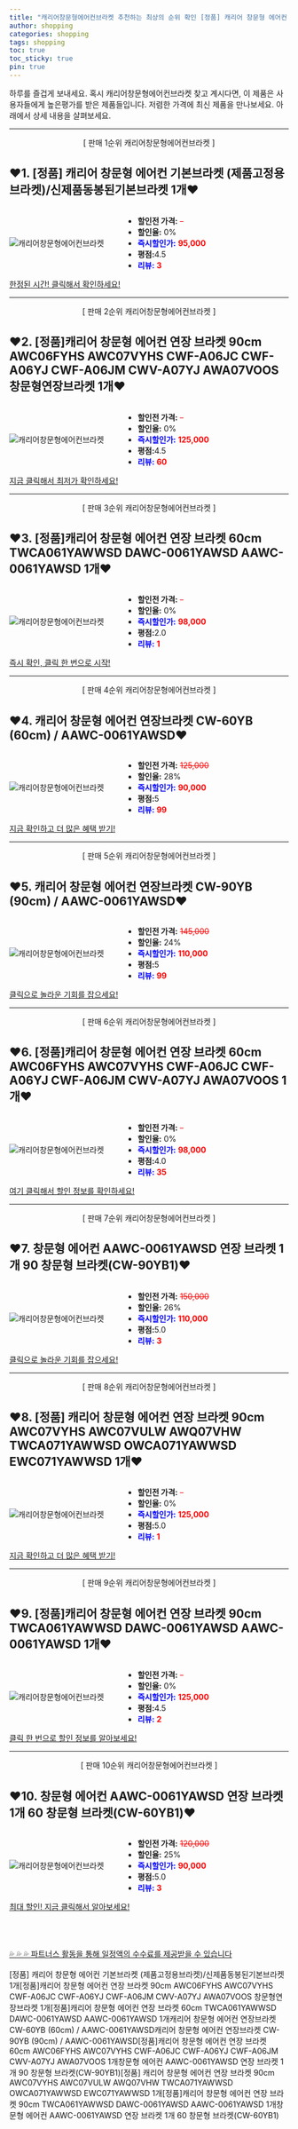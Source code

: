 ```yaml
---
title: "캐리어창문형에어컨브라켓 추천하는 최상의 순위 확인 [정품] 캐리어 창문형 에어컨 기본브라켓"
author: shopping
categories: shopping
tags: shopping
toc: true
toc_sticky: true
pin: true
---
```

하루를 즐겁게 보내세요. 혹시 캐리어창문형에어컨브라켓 찾고 계시다면, 이 제품은 사용자들에게 높은평가를 받은 제품들입니다. 저렴한 가격에 최신 제품을 만나보세요. 아래에서 상세 내용을 살펴보세요.

---
<p class="toplist" style="margin: 0 auto; display: block; width: fit-content;">[ 판매 1순위 캐리어창문형에어컨브라켓 ]</p>

<h2><strong>❤️1. [정품] 캐리어 창문형 에어컨 기본브라켓 (제품고정용브라켓)/신제품동봉된기본브라켓 1개❤️</strong></h2>

<div style="display: flex; align-items: center;">
    <div style="flex: 0.4;">
        <img src="https://thumbnail7.coupangcdn.com/thumbnails/remote/230x230ex/image/vendor_inventory/ed02/230c298679a9f9870a61b98b20961188845f093c38c50f3e29ff62702830.jpg" alt="캐리어창문형에어컨브라켓" style="max-width: 100%;">
    </div>
    <div style="flex: 0.6; margin-left: 10px;">
        <ul>
            <li><strong>할인전 가격:</strong> <del style="color: red;">-</del></li>
            <li><strong>할인율:</strong> 0%</li>
            <li><span style='color:blue'><strong>즉시할인가:</strong></span> <span style='color:red'><strong>95,000</strong></span></li>
            <li><strong>평점:</strong>4.5</li>
            <li><span style='color:blue'><strong>리뷰:</strong></span> <span style='color:red'><strong>3</strong></span></li>
        </ul>
    </div>
</div>
<div class="center">
    <a href="https://William4Davisa.github.io?lptag=AF9450613&subid=githubio&pageKey=7718782973&traceid=V0-153&itemId=20709730483&vendorItemId=87780815997" class="myButton">
        한정된 시간! 클릭해서 확인하세요!
    </a>
</div>


---
<p class="toplist" style="margin: 0 auto; display: block; width: fit-content;">[ 판매 2순위 캐리어창문형에어컨브라켓 ]</p>

<h2><strong>❤️2. [정품]캐리어 창문형 에어컨 연장 브라켓 90cm AWC06FYHS AWC07VYHS CWF-A06JC CWF-A06YJ CWF-A06JM CWV-A07YJ AWA07VOOS 창문형연장브라켓 1개❤️</strong></h2>

<div style="display: flex; align-items: center;">
    <div style="flex: 0.4;">
        <img src="https://thumbnail8.coupangcdn.com/thumbnails/remote/230x230ex/image/vendor_inventory/c8b9/c4cd38034bff56cc15aff72b299fb47b3236ddc8d2361159aa65398ca4e9.jpg" alt="캐리어창문형에어컨브라켓" style="max-width: 100%;">
    </div>
    <div style="flex: 0.6; margin-left: 10px;">
        <ul>
            <li><strong>할인전 가격:</strong> <del style="color: red;">-</del></li>
            <li><strong>할인율:</strong> 0%</li>
            <li><span style='color:blue'><strong>즉시할인가:</strong></span> <span style='color:red'><strong>125,000</strong></span></li>
            <li><strong>평점:</strong>4.5</li>
            <li><span style='color:blue'><strong>리뷰:</strong></span> <span style='color:red'><strong>60</strong></span></li>
        </ul>
    </div>
</div>
<div class="center">
    <a href="https://William4Davisa.github.io?lptag=AF9450613&subid=githubio&pageKey=5206682180&traceid=V0-153&itemId=7270605638&vendorItemId=74562038403" class="myButton">
        지금 클릭해서 최저가 확인하세요!
    </a>
</div>


---
<p class="toplist" style="margin: 0 auto; display: block; width: fit-content;">[ 판매 3순위 캐리어창문형에어컨브라켓 ]</p>

<h2><strong>❤️3. [정품]캐리어 창문형 에어컨 연장 브라켓 60cm TWCA061YAWWSD DAWC-0061YAWSD AAWC-0061YAWSD 1개❤️</strong></h2>

<div style="display: flex; align-items: center;">
    <div style="flex: 0.4;">
        <img src="https://thumbnail9.coupangcdn.com/thumbnails/remote/230x230ex/image/vendor_inventory/41d0/1372f72a11e5e96f9c25c0d7b3787dab4234e0a210dc7a4270c02bc337ae.jpg" alt="캐리어창문형에어컨브라켓" style="max-width: 100%;">
    </div>
    <div style="flex: 0.6; margin-left: 10px;">
        <ul>
            <li><strong>할인전 가격:</strong> <del style="color: red;">-</del></li>
            <li><strong>할인율:</strong> 0%</li>
            <li><span style='color:blue'><strong>즉시할인가:</strong></span> <span style='color:red'><strong>98,000</strong></span></li>
            <li><strong>평점:</strong>2.0</li>
            <li><span style='color:blue'><strong>리뷰:</strong></span> <span style='color:red'><strong>1</strong></span></li>
        </ul>
    </div>
</div>
<div class="center">
    <a href="https://William4Davisa.github.io?lptag=AF9450613&subid=githubio&pageKey=8187235346&traceid=V0-153&itemId=23415788089&vendorItemId=90442841789" class="myButton">
        즉시 확인, 클릭 한 번으로 시작!
    </a>
</div>


---
<p class="toplist" style="margin: 0 auto; display: block; width: fit-content;">[ 판매 4순위 캐리어창문형에어컨브라켓 ]</p>

<h2><strong>❤️4. 캐리어 창문형 에어컨 연장브라켓 CW-60YB (60cm) / AAWC-0061YAWSD❤️</strong></h2>

<div style="display: flex; align-items: center;">
    <div style="flex: 0.4;">
        <img src="https://thumbnail10.coupangcdn.com/thumbnails/remote/230x230ex/image/vendor_inventory/56f3/31f29d8381685db3a241c1b8968ea2af5b66b8f18168825f807e72f47656.jpg" alt="캐리어창문형에어컨브라켓" style="max-width: 100%;">
    </div>
    <div style="flex: 0.6; margin-left: 10px;">
        <ul>
            <li><strong>할인전 가격:</strong> <del style="color: red;">125,000</del></li>
            <li><strong>할인율:</strong> 28%</li>
            <li><span style='color:blue'><strong>즉시할인가:</strong></span> <span style='color:red'><strong>90,000</strong></span></li>
            <li><strong>평점:</strong>5</li>
            <li><span style='color:blue'><strong>리뷰:</strong></span> <span style='color:red'><strong>99</strong></span></li>
        </ul>
    </div>
</div>
<div class="center">
    <a href="https://William4Davisa.github.io?lptag=AF9450613&subid=githubio&pageKey=8230416598&traceid=V0-153&itemId=23686659719&vendorItemId=90398388227" class="myButton">
        지금 확인하고 더 많은 혜택 받기!
    </a>
</div>


---
<p class="toplist" style="margin: 0 auto; display: block; width: fit-content;">[ 판매 5순위 캐리어창문형에어컨브라켓 ]</p>

<h2><strong>❤️5. 캐리어 창문형 에어컨 연장브라켓 CW-90YB (90cm) / AAWC-0061YAWSD❤️</strong></h2>

<div style="display: flex; align-items: center;">
    <div style="flex: 0.4;">
        <img src="https://thumbnail9.coupangcdn.com/thumbnails/remote/230x230ex/image/vendor_inventory/ac89/57bfe48243f11c286c1d7e6afa5f5047d4fbbabb797da3b8e5dd9e85564b.jpg" alt="캐리어창문형에어컨브라켓" style="max-width: 100%;">
    </div>
    <div style="flex: 0.6; margin-left: 10px;">
        <ul>
            <li><strong>할인전 가격:</strong> <del style="color: red;">145,000</del></li>
            <li><strong>할인율:</strong> 24%</li>
            <li><span style='color:blue'><strong>즉시할인가:</strong></span> <span style='color:red'><strong>110,000</strong></span></li>
            <li><strong>평점:</strong>5</li>
            <li><span style='color:blue'><strong>리뷰:</strong></span> <span style='color:red'><strong>99</strong></span></li>
        </ul>
    </div>
</div>
<div class="center">
    <a href="https://William4Davisa.github.io?lptag=AF9450613&subid=githubio&pageKey=8230520860&traceid=V0-153&itemId=23687075448&vendorItemId=90409196848" class="myButton">
        클릭으로 놀라운 기회를 잡으세요!
    </a>
</div>


---
<p class="toplist" style="margin: 0 auto; display: block; width: fit-content;">[ 판매 6순위 캐리어창문형에어컨브라켓 ]</p>

<h2><strong>❤️6. [정품]캐리어 창문형 에어컨 연장 브라켓 60cm AWC06FYHS AWC07VYHS CWF-A06JC CWF-A06YJ CWF-A06JM CWV-A07YJ AWA07VOOS 1개❤️</strong></h2>

<div style="display: flex; align-items: center;">
    <div style="flex: 0.4;">
        <img src="https://thumbnail10.coupangcdn.com/thumbnails/remote/230x230ex/image/vendor_inventory/2b1c/d06b72a35caa71f492bc6a715193f6c33c910f7fc64cc48d3ffcaaa71738.jpg" alt="캐리어창문형에어컨브라켓" style="max-width: 100%;">
    </div>
    <div style="flex: 0.6; margin-left: 10px;">
        <ul>
            <li><strong>할인전 가격:</strong> <del style="color: red;">-</del></li>
            <li><strong>할인율:</strong> 0%</li>
            <li><span style='color:blue'><strong>즉시할인가:</strong></span> <span style='color:red'><strong>98,000</strong></span></li>
            <li><strong>평점:</strong>4.0</li>
            <li><span style='color:blue'><strong>리뷰:</strong></span> <span style='color:red'><strong>35</strong></span></li>
        </ul>
    </div>
</div>
<div class="center">
    <a href="https://William4Davisa.github.io?lptag=AF9450613&subid=githubio&pageKey=1816817797&traceid=V0-153&itemId=3091902605&vendorItemId=74562265462" class="myButton">
        여기 클릭해서 할인 정보를 확인하세요!
    </a>
</div>


---
<p class="toplist" style="margin: 0 auto; display: block; width: fit-content;">[ 판매 7순위 캐리어창문형에어컨브라켓 ]</p>

<h2><strong>❤️7. 창문형 에어컨 AAWC-0061YAWSD 연장 브라켓 1개 90 창문형 브라켓(CW-90YB1)❤️</strong></h2>

<div style="display: flex; align-items: center;">
    <div style="flex: 0.4;">
        <img src="https://thumbnail10.coupangcdn.com/thumbnails/remote/230x230ex/image/vendor_inventory/7396/26d207780c3338284a20f91cae2520b5d17fcb8f59978d3f164bffadd31b.jpg" alt="캐리어창문형에어컨브라켓" style="max-width: 100%;">
    </div>
    <div style="flex: 0.6; margin-left: 10px;">
        <ul>
            <li><strong>할인전 가격:</strong> <del style="color: red;">150,000</del></li>
            <li><strong>할인율:</strong> 26%</li>
            <li><span style='color:blue'><strong>즉시할인가:</strong></span> <span style='color:red'><strong>110,000</strong></span></li>
            <li><strong>평점:</strong>5.0</li>
            <li><span style='color:blue'><strong>리뷰:</strong></span> <span style='color:red'><strong>3</strong></span></li>
        </ul>
    </div>
</div>
<div class="center">
    <a href="https://William4Davisa.github.io?lptag=AF9450613&subid=githubio&pageKey=8166539698&traceid=V0-153&itemId=23304476447&vendorItemId=90336507566" class="myButton">
        클릭으로 놀라운 기회를 잡으세요!
    </a>
</div>


---
<p class="toplist" style="margin: 0 auto; display: block; width: fit-content;">[ 판매 8순위 캐리어창문형에어컨브라켓 ]</p>

<h2><strong>❤️8. [정품] 캐리어 창문형 에어컨 연장 브라켓 90cm AWC07VYHS AWC07VULW AWQ07VHW TWCA071YAWWSD OWCA071YAWWSD EWC071YAWWSD 1개❤️</strong></h2>

<div style="display: flex; align-items: center;">
    <div style="flex: 0.4;">
        <img src="https://thumbnail8.coupangcdn.com/thumbnails/remote/230x230ex/image/vendor_inventory/c8b9/c4cd38034bff56cc15aff72b299fb47b3236ddc8d2361159aa65398ca4e9.jpg" alt="캐리어창문형에어컨브라켓" style="max-width: 100%;">
    </div>
    <div style="flex: 0.6; margin-left: 10px;">
        <ul>
            <li><strong>할인전 가격:</strong> <del style="color: red;">-</del></li>
            <li><strong>할인율:</strong> 0%</li>
            <li><span style='color:blue'><strong>즉시할인가:</strong></span> <span style='color:red'><strong>125,000</strong></span></li>
            <li><strong>평점:</strong>5.0</li>
            <li><span style='color:blue'><strong>리뷰:</strong></span> <span style='color:red'><strong>1</strong></span></li>
        </ul>
    </div>
</div>
<div class="center">
    <a href="https://William4Davisa.github.io?lptag=AF9450613&subid=githubio&pageKey=8044356501&traceid=V0-153&itemId=22536909419&vendorItemId=89578879325" class="myButton">
        지금 확인하고 더 많은 혜택 받기!
    </a>
</div>


---
<p class="toplist" style="margin: 0 auto; display: block; width: fit-content;">[ 판매 9순위 캐리어창문형에어컨브라켓 ]</p>

<h2><strong>❤️9. [정품]캐리어 창문형 에어컨 연장 브라켓 90cm TWCA061YAWWSD DAWC-0061YAWSD AAWC-0061YAWSD 1개❤️</strong></h2>

<div style="display: flex; align-items: center;">
    <div style="flex: 0.4;">
        <img src="https://thumbnail8.coupangcdn.com/thumbnails/remote/230x230ex/image/vendor_inventory/4f8c/d1a0888eaf259b0dd8e245aaa9303f3da2463ca3beab64b9f1511ac715ec.jpg" alt="캐리어창문형에어컨브라켓" style="max-width: 100%;">
    </div>
    <div style="flex: 0.6; margin-left: 10px;">
        <ul>
            <li><strong>할인전 가격:</strong> <del style="color: red;">-</del></li>
            <li><strong>할인율:</strong> 0%</li>
            <li><span style='color:blue'><strong>즉시할인가:</strong></span> <span style='color:red'><strong>125,000</strong></span></li>
            <li><strong>평점:</strong>4.5</li>
            <li><span style='color:blue'><strong>리뷰:</strong></span> <span style='color:red'><strong>2</strong></span></li>
        </ul>
    </div>
</div>
<div class="center">
    <a href="https://William4Davisa.github.io?lptag=AF9450613&subid=githubio&pageKey=8187240002&traceid=V0-153&itemId=23415805388&vendorItemId=90442858938" class="myButton">
        클릭 한 번으로 할인 정보를 알아보세요!
    </a>
</div>


---
<p class="toplist" style="margin: 0 auto; display: block; width: fit-content;">[ 판매 10순위 캐리어창문형에어컨브라켓 ]</p>

<h2><strong>❤️10. 창문형 에어컨 AAWC-0061YAWSD 연장 브라켓 1개 60 창문형 브라켓(CW-60YB1)❤️</strong></h2>

<div style="display: flex; align-items: center;">
    <div style="flex: 0.4;">
        <img src="https://thumbnail10.coupangcdn.com/thumbnails/remote/230x230ex/image/vendor_inventory/7396/26d207780c3338284a20f91cae2520b5d17fcb8f59978d3f164bffadd31b.jpg" alt="캐리어창문형에어컨브라켓" style="max-width: 100%;">
    </div>
    <div style="flex: 0.6; margin-left: 10px;">
        <ul>
            <li><strong>할인전 가격:</strong> <del style="color: red;">120,000</del></li>
            <li><strong>할인율:</strong> 25%</li>
            <li><span style='color:blue'><strong>즉시할인가:</strong></span> <span style='color:red'><strong>90,000</strong></span></li>
            <li><strong>평점:</strong>5.0</li>
            <li><span style='color:blue'><strong>리뷰:</strong></span> <span style='color:red'><strong>3</strong></span></li>
        </ul>
    </div>
</div>
<div class="center">
    <a href="https://William4Davisa.github.io?lptag=AF9450613&subid=githubio&pageKey=8166539698&traceid=V0-153&itemId=23304476449&vendorItemId=90336507574" class="myButton">
        최대 할인! 지금 클릭해서 알아보세요!
    </a>
</div>

<br><br><br>[💦 💦 💦 파트너스 활동을 통해 일정액의 수수료를 제공받을 수 있습니다](https://link.coupang.com/a/bcpT2c)<br><br>[정품] 캐리어 창문형 에어컨 기본브라켓 (제품고정용브라켓)/신제품동봉된기본브라켓 1개[정품]캐리어 창문형 에어컨 연장 브라켓 90cm AWC06FYHS AWC07VYHS CWF-A06JC CWF-A06YJ CWF-A06JM CWV-A07YJ AWA07VOOS 창문형연장브라켓 1개[정품]캐리어 창문형 에어컨 연장 브라켓 60cm TWCA061YAWWSD DAWC-0061YAWSD AAWC-0061YAWSD 1개캐리어 창문형 에어컨 연장브라켓 CW-60YB (60cm) / AAWC-0061YAWSD캐리어 창문형 에어컨 연장브라켓 CW-90YB (90cm) / AAWC-0061YAWSD[정품]캐리어 창문형 에어컨 연장 브라켓 60cm AWC06FYHS AWC07VYHS CWF-A06JC CWF-A06YJ CWF-A06JM CWV-A07YJ AWA07VOOS 1개창문형 에어컨 AAWC-0061YAWSD 연장 브라켓 1개 90 창문형 브라켓(CW-90YB1)[정품] 캐리어 창문형 에어컨 연장 브라켓 90cm AWC07VYHS AWC07VULW AWQ07VHW TWCA071YAWWSD OWCA071YAWWSD EWC071YAWWSD 1개[정품]캐리어 창문형 에어컨 연장 브라켓 90cm TWCA061YAWWSD DAWC-0061YAWSD AAWC-0061YAWSD 1개창문형 에어컨 AAWC-0061YAWSD 연장 브라켓 1개 60 창문형 브라켓(CW-60YB1)